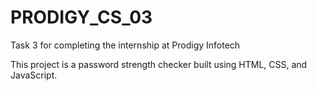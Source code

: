 # PRODIGY_CS_03

Task 3 for completing the internship at Prodigy Infotech

This project is a password strength checker built using HTML, CSS, and JavaScript.
